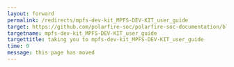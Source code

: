 ```yaml
---
layout: forward
permalink: /redirects/mpfs-dev-kit_MPFS-DEV-KIT_user_guide
target: https://github.com/polarfire-soc/polarfire-soc-documentation/blob/master/boards/mpfs-dev-kit/MPFS-DEV-KIT_user_guide.md
targetname: mpfs-dev-kit_MPFS-DEV-KIT_user_guide
targettitle: taking you to mpfs-dev-kit_MPFS-DEV-KIT_user_guide
time: 0
message: this page has moved
---
```

